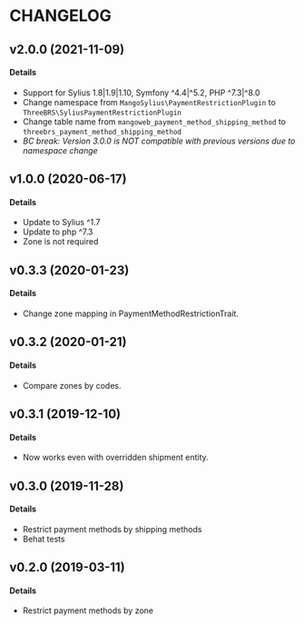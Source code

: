 # CHANGELOG

## v2.0.0 (2021-11-09)

#### Details

- Support for Sylius 1.8|1.9|1.10, Symfony ^4.4|^5.2, PHP ^7.3|^8.0
- Change namespace from `MangoSylius\PaymentRestrictionPlugin` to `ThreeBRS\SyliusPaymentRestrictionPlugin`
- Change table name from `mangoweb_payment_method_shipping_method` to `threebrs_payment_method_shipping_method`
- *BC break: Version 3.0.0 is NOT compatible with previous versions due to namespace change*

## v1.0.0 (2020-06-17)

#### Details

- Update to Sylius ^1.7
- Update to php ^7.3
- Zone is not required

## v0.3.3 (2020-01-23)

#### Details

- Change zone mapping in PaymentMethodRestrictionTrait. 

## v0.3.2 (2020-01-21)

#### Details

- Compare zones by codes. 

## v0.3.1 (2019-12-10)

#### Details

- Now works even with overridden shipment entity.

## v0.3.0 (2019-11-28)

#### Details

- Restrict payment methods by shipping methods
- Behat tests

## v0.2.0 (2019-03-11)

#### Details

- Restrict payment methods by zone
